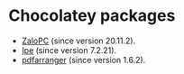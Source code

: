 # Chocolatey packages

* [ZaloPC](https://chocolatey.org/packages/zalopc/) (since version 20.11.2). 
* [Ipe](https://chocolatey.org/packages/Ipe/) (since version 7.2.21).
* [pdfarranger](https://chocolatey.org/packages/pdfarranger) (since version 1.6.2).
